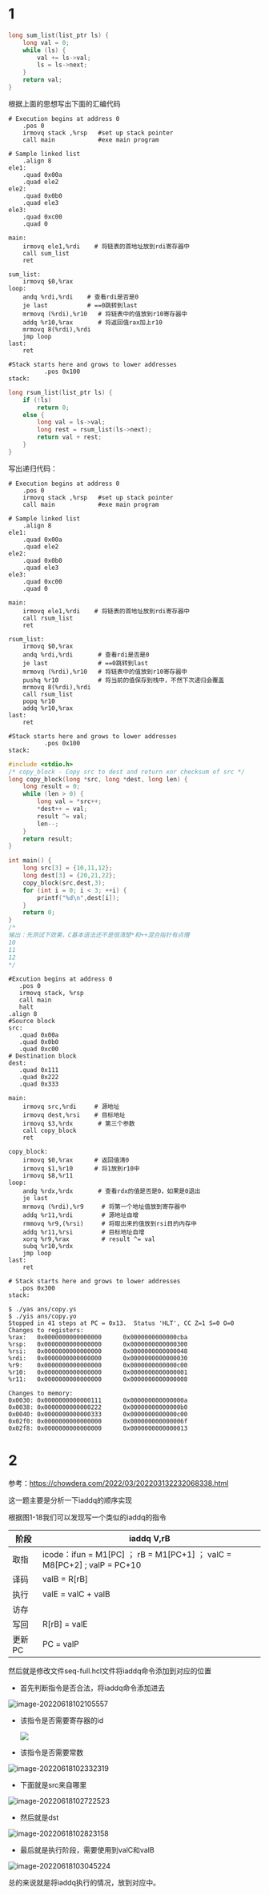 # 1

```c
long sum_list(list_ptr ls) {
    long val = 0;
    while (ls) {
        val += ls->val;
        ls = ls->next;
    }
    return val;
}
```

根据上面的思想写出下面的汇编代码

```
# Execution begins at address 0
	.pos 0
	irmovq stack ,%rsp   #set up stack pointer
	call main            #exe main program

# Sample linked list
    .align 8
ele1:
    .quad 0x00a
    .quad ele2
ele2:
    .quad 0x0b0
    .quad ele3
ele3:
    .quad 0xc00
    .quad 0

main:
	irmovq ele1,%rdi    # 将链表的首地址放到rdi寄存器中
	call sum_list
	ret

sum_list:
    irmovq $0,%rax
loop:
	andq %rdi,%rdi    # 查看rdi是否是0
	je last           # ==0跳转到last
	mrmovq (%rdi),%r10   # 将链表中的值放到r10寄存器中
	addq %r10,%rax       # 将返回值rax加上r10
	mrmovq 8(%rdi),%rdi
	jmp loop	
last:
	ret

#Stack starts here and grows to lower addresses
          .pos 0x100
stack:
```



```c
long rsum_list(list_ptr ls) {
    if (!ls)
        return 0;
    else {
        long val = ls->val;
        long rest = rsum_list(ls->next);
        return val + rest;
    }
}
```

写出递归代码：

```
# Execution begins at address 0
	.pos 0
	irmovq stack ,%rsp   #set up stack pointer
	call main            #exe main program

# Sample linked list
    .align 8
ele1:
    .quad 0x00a
    .quad ele2
ele2:
    .quad 0x0b0
    .quad ele3
ele3:
    .quad 0xc00
    .quad 0

main:
	irmovq ele1,%rdi    # 将链表的首地址放到rdi寄存器中
	call rsum_list
	ret

rsum_list:
    irmovq $0,%rax
	andq %rdi,%rdi       # 查看rdi是否是0
	je last              # ==0跳转到last
	mrmovq (%rdi),%r10   # 将链表中的值放到r10寄存器中
	pushq %r10           # 将当前的值保存到栈中，不然下次递归会覆盖
	mrmovq 8(%rdi),%rdi  
	call rsum_list
	popq %r10
	addq %r10,%rax
last:
	ret

#Stack starts here and grows to lower addresses
          .pos 0x100
stack:
```

```c
#include <stdio.h>
/* copy_block - Copy src to dest and return xor checksum of src */
long copy_block(long *src, long *dest, long len) {
    long result = 0;
    while (len > 0) {
        long val = *src++;
        *dest++ = val;
        result ^= val;
        len--;
    }
    return result;
}

int main() {
    long src[3] = {10,11,12};
    long dest[3] = {20,21,22};
    copy_block(src,dest,3);
    for (int i = 0; i < 3; ++i) {
        printf("%d\n",dest[i]);
    }
    return 0;
}
/*
输出：先测试下效果，C基本语法还不是很清楚*和++混合指针有点懵
10
11
12   
*/
```

```
#Excution begins at address 0
   .pos 0
   irmovq stack, %rsp
   call main
   halt
.align 8
#Source block
src:
   .quad 0x00a
   .quad 0x0b0
   .quad 0xc00
# Destination block
dest:
   .quad 0x111
   .quad 0x222
   .quad 0x333

main:
    irmovq src,%rdi     # 源地址
    irmovq dest,%rsi    # 目标地址
    irmovq $3,%rdx       # 第三个参数
    call copy_block
    ret

copy_block:
    irmovq $0,%rax      # 返回值清0
    irmovq $1,%r10      # 将1放到r10中
    irmovq $8,%r11
loop:
    andq %rdx,%rdx       # 查看rdx的值是否是0，如果是0退出
    je last
    mrmovq (%rdi),%r9     # 将第一个地址值放到寄存器中
    addq %r11,%rdi        # 源地址自增
    rmmovq %r9,(%rsi)     # 将取出来的值放到rsi目的内存中
    addq %r11,%rsi        # 目标地址自增
    xorq %r9,%rax         # result ^= val
    subq %r10,%rdx
    jmp loop
last:
    ret

# Stack starts here and grows to lower addresses
   .pos 0x300
stack:
```

```
$ ./yas ans/copy.ys
$ ./yis ans/copy.yo
Stopped in 41 steps at PC = 0x13.  Status 'HLT', CC Z=1 S=0 O=0
Changes to registers:
%rax:   0x0000000000000000      0x0000000000000cba
%rsp:   0x0000000000000000      0x0000000000000300
%rsi:   0x0000000000000000      0x0000000000000048
%rdi:   0x0000000000000000      0x0000000000000030
%r9:    0x0000000000000000      0x0000000000000c00
%r10:   0x0000000000000000      0x0000000000000001
%r11:   0x0000000000000000      0x0000000000000008

Changes to memory:
0x0030: 0x0000000000000111      0x000000000000000a
0x0038: 0x0000000000000222      0x00000000000000b0
0x0040: 0x0000000000000333      0x0000000000000c00
0x02f0: 0x0000000000000000      0x000000000000006f
0x02f8: 0x0000000000000000      0x0000000000000013
```



# 2

参考：https://chowdera.com/2022/03/202203132232068338.html

这一题主要是分析一下iaddq的顺序实现

根据图1-18我们可以发现写一个类似的iaddq的指令

| 阶段   | iaddq V,rB                                                   |
| ------ | ------------------------------------------------------------ |
| 取指   | icode：ifun  =  M1[PC]    ；   rB = M1[PC+1]      ； valC = M8[PC+2]    ;   valP = PC+10 |
| 译码   | valB  = R[rB]                                                |
| 执行   | valE = valC + valB                                           |
| 访存   |                                                              |
| 写回   | R[rB] = valE                                                 |
| 更新PC | PC = valP                                                    |

然后就是修改文件seq-full.hcl文件将iaddq命令添加到对应的位置

- 首先判断指令是否合法，将iaddq命令添加进去

![image-20220618102105557](pic/过程/image-20220618102105557.png)

- 该指令是否需要寄存器的id

  ![](pic/过程/image-20220618102226582.png)

- 该指令是否需要常数

![image-20220618102332319](pic/过程/image-20220618102332319.png)

- 下面就是src来自哪里

![image-20220618102722523](pic/过程/image-20220618102722523.png)

- 然后就是dst

![image-20220618102823158](pic/过程/image-20220618102823158.png)

- 最后就是执行阶段，需要使用到valC和valB

![image-20220618103045224](pic/过程/image-20220618103045224.png)

总的来说就是将iaddq执行的情况，放到对应中。
